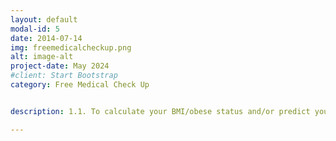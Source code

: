 ```yaml
---
layout: default
modal-id: 5
date: 2014-07-14
img: freemedicalcheckup.png
alt: image-alt
project-date: May 2024
#client: Start Bootstrap
category: Free Medical Check Up


description: 1.1. To calculate your BMI/obese status and/or predict your future genaration's color blind status, please click on -> <a href="https://codeinplace.stanford.edu/cip3/share/p6H5A3qEL1AoBPdbECPz">here</a>. 1.2. hi

---
```


